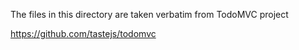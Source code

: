 The files in this directory are taken verbatim from TodoMVC project

https://github.com/tastejs/todomvc
